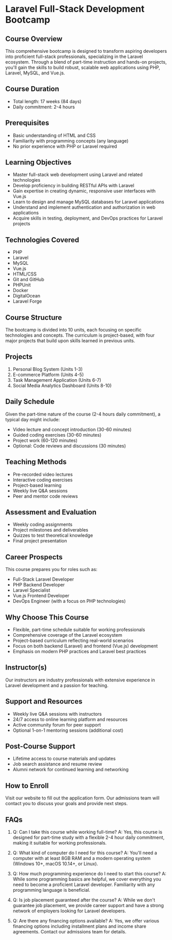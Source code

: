 # Laravel Full-Stack Development Bootcamp

## Course Overview
This comprehensive bootcamp is designed to transform aspiring developers into proficient full-stack professionals, specializing in the Laravel ecosystem. Through a blend of part-time instruction and hands-on projects, you'll gain the skills to build robust, scalable web applications using PHP, Laravel, MySQL, and Vue.js.

## Course Duration
- Total length: 17 weeks (84 days)
- Daily commitment: 2-4 hours

## Prerequisites
- Basic understanding of HTML and CSS
- Familiarity with programming concepts (any language)
- No prior experience with PHP or Laravel required

## Learning Objectives
- Master full-stack web development using Laravel and related technologies
- Develop proficiency in building RESTful APIs with Laravel
- Gain expertise in creating dynamic, responsive user interfaces with Vue.js
- Learn to design and manage MySQL databases for Laravel applications
- Understand and implement authentication and authorization in web applications
- Acquire skills in testing, deployment, and DevOps practices for Laravel projects

## Technologies Covered
- PHP
- Laravel
- MySQL
- Vue.js
- HTML/CSS
- Git and GitHub
- PHPUnit
- Docker
- DigitalOcean
- Laravel Forge

## Course Structure
The bootcamp is divided into 10 units, each focusing on specific technologies and concepts. The curriculum is project-based, with four major projects that build upon skills learned in previous units.

## Projects
1. Personal Blog System (Units 1-3)
2. E-commerce Platform (Units 4-5)
3. Task Management Application (Units 6-7)
4. Social Media Analytics Dashboard (Units 8-10)

## Daily Schedule
Given the part-time nature of the course (2-4 hours daily commitment), a typical day might include:
- Video lecture and concept introduction (30-60 minutes)
- Guided coding exercises (30-60 minutes)
- Project work (60-120 minutes)
- Optional: Code reviews and discussions (30 minutes)

## Teaching Methods
- Pre-recorded video lectures
- Interactive coding exercises
- Project-based learning
- Weekly live Q&A sessions
- Peer and mentor code reviews

## Assessment and Evaluation
- Weekly coding assignments
- Project milestones and deliverables
- Quizzes to test theoretical knowledge
- Final project presentation

## Career Prospects
This course prepares you for roles such as:
- Full-Stack Laravel Developer
- PHP Backend Developer
- Laravel Specialist
- Vue.js Frontend Developer
- DevOps Engineer (with a focus on PHP technologies)

## Why Choose This Course
- Flexible, part-time schedule suitable for working professionals
- Comprehensive coverage of the Laravel ecosystem
- Project-based curriculum reflecting real-world scenarios
- Focus on both backend (Laravel) and frontend (Vue.js) development
- Emphasis on modern PHP practices and Laravel best practices

## Instructor(s)
Our instructors are industry professionals with extensive experience in Laravel development and a passion for teaching.

## Support and Resources
- Weekly live Q&A sessions with instructors
- 24/7 access to online learning platform and resources
- Active community forum for peer support
- Optional 1-on-1 mentoring sessions (additional cost)

## Post-Course Support
- Lifetime access to course materials and updates
- Job search assistance and resume review
- Alumni network for continued learning and networking

## How to Enroll
Visit our website to fill out the application form. Our admissions team will contact you to discuss your goals and provide next steps.

## FAQs
1. Q: Can I take this course while working full-time?
   A: Yes, this course is designed for part-time study with a flexible 2-4 hour daily commitment, making it suitable for working professionals.

2. Q: What kind of computer do I need for this course?
   A: You'll need a computer with at least 8GB RAM and a modern operating system (Windows 10+, macOS 10.14+, or Linux).

3. Q: How much programming experience do I need to start this course?
   A: While some programming basics are helpful, we cover everything you need to become a proficient Laravel developer. Familiarity with any programming language is beneficial.

4. Q: Is job placement guaranteed after the course?
   A: While we don't guarantee job placement, we provide career support and have a strong network of employers looking for Laravel developers.

5. Q: Are there any financing options available?
   A: Yes, we offer various financing options including installment plans and income share agreements. Contact our admissions team for details.
